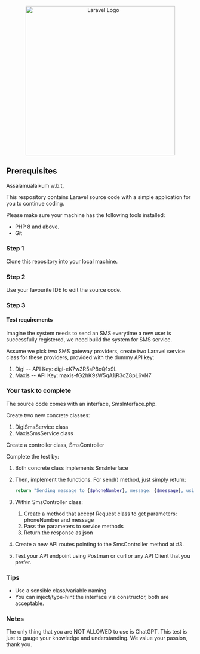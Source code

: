 <p align="center"><a href="https://laravel.com" target="_blank"><img src="https://blog.bateriku.com/wp-content/uploads/2021/02/BATERIKUNEWLOGO-1024x576.png" width="400" alt="Laravel Logo"></a></p>

## Prerequisites

Assalamualaikum w.b.t,

This respository contains Laravel source code with a simple application for you to continue coding.

Please make sure your machine has the following tools installed:

- PHP 8 and above.
- Git

### Step 1
Clone this repository into your local machine.

### Step 2
Use your favourite IDE to edit the source code.

### Step 3
#### Test requirements
Imagine the system needs to send an SMS everytime a new user is successfully registered, we need build the system for SMS service.

Assume we pick two SMS gateway providers, create two Laravel service class for these providers, provided with the dummy API key:
1. Digi
-- API Key: digi-eK7w3R5sP8oQ1x9L
2. Maxis
-- API Key: maxis-fG2hK9sW5qA1jR3oZ8pL6vN7

### Your task to complete
The source code comes with an interface, SmsInterface.php.

Create two new concrete classes:
1. DigiSmsService class
2. MaxisSmsService class

Create a controller class, SmsController

Complete the test by:
1. Both concrete class implements SmsInterface
2. Then, implement the functions. For send() method, just simply return:
    ```php
    return "Sending message to {$phoneNumber}, message: {$message}, using API Key: {$this->apiKey()}";
3. Within SmsController class:
    1. Create a method that accept Request class to get parameters: phoneNumber and message
    2. Pass the parameters to service methods
    3. Return the response as json

4. Create a new API routes pointing to the SmsController method at #3.
5. Test your API endpoint using Postman or curl or any API Client that you prefer.

### Tips ###
- Use a sensible class/variable naming.
- You can inject/type-hint the interface via constructor, both are acceptable.

### Notes ###
The only thing that you are NOT ALLOWED to use is ChatGPT. This test is just to gauge your knowledge and understanding. We value your passion, thank you.